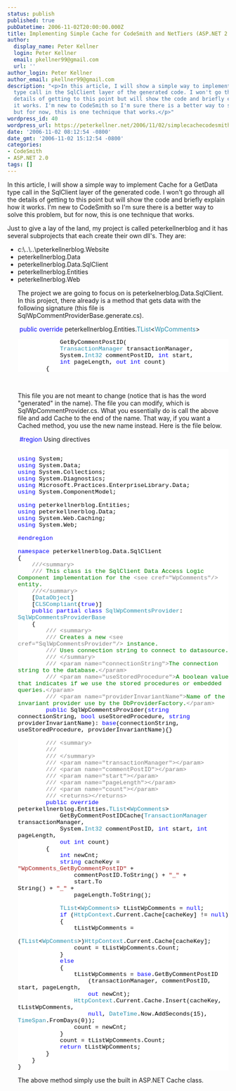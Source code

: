 ```yaml
---
status: publish
published: true
pubDatetime: 2006-11-02T20:00:00.000Z
title: Implementing Simple Cache for CodeSmith and NetTiers (ASP.NET 2.0)
author:
  display_name: Peter Kellner
  login: Peter Kellner
  email: pkellner99@gmail.com
  url: ''
author_login: Peter Kellner
author_email: pkellner99@gmail.com
description: "<p>In this article, I will show a simple way to implement Cache for a GetData
  type call in the SqlClient layer of the generated code. I won't go through all the
  details of getting to this point but will show the code and briefly explain how
  it works. I'm new to CodeSmith so I'm sure there is a better way to solve this problem,
  but for now, this is one technique that works.</p>"
wordpress_id: 40
wordpress_url: https://peterkellner.net/2006/11/02/simplecachecodesmith/
date: '2006-11-02 08:12:54 -0800'
date_gmt: '2006-11-02 15:12:54 -0800'
categories:
- CodeSmith
- ASP.NET 2.0
tags: []
---
```

<p>In this article, I will show a simple way to implement Cache for a GetData type call in the SqlClient layer of the generated code. I won't go through all the details of getting to this point but will show the code and briefly explain how it works. I'm new to CodeSmith so I'm sure there is a better way to solve this problem, but for now, this is one technique that works.</p>
<p> <!--more-->
<p>Just to give a lay of the land, my project is called peterkellnerblog and it has several subprojects that each create their own dll's. They are:</p>
<ul>
<li>c:\..\..\peterkellnerblog.Website </li>
<li>peterkellnerblog.Data </li>
<li>peterkellnerblog.Data.SqlClient </li>
<li>peterkellnerblog.Entities </li>
<li>peterkellnerblog.Web
<p>The project we are going to focus on is peterkelnerblog.Data.SqlClient. In this project, there already is a method that gets data with the following signature (this file is SqlWpCommentProviderBase.generate.cs).</p>
<p>&#160;<span style="color: blue">public</span> <span style="color: blue">override</span> peterkellnerblog.Entities.<span style="color: #2b91af">TList</span>&lt;<span style="color: #2b91af">WpComments</span>&gt;</p>
<div style="font-family: courier new; background: white; color: black; font-size: 10pt">
<p style="margin: 0px">&#160;&#160;&#160;&#160;&#160;&#160;&#160;&#160;&#160;&#160;&#160; GetByCommentPostID(</p>
<p style="margin: 0px">&#160;&#160;&#160;&#160;&#160;&#160;&#160;&#160;&#160;&#160;&#160; <span style="color: #2b91af">TransactionManager</span> transactionManager,</p>
<p style="margin: 0px">&#160;&#160;&#160;&#160;&#160;&#160;&#160;&#160;&#160;&#160;&#160; System.<span style="color: #2b91af">Int32</span> commentPostID, <span style="color: blue">int</span> start,</p>
<p style="margin: 0px">&#160;&#160;&#160;&#160;&#160;&#160;&#160;&#160;&#160;&#160;&#160; <span style="color: blue">int</span> pageLength, <span style="color: blue">out</span> <span style="color: blue">int</span> count)</p>
<p style="margin: 0px">&#160;&#160;&#160;&#160;&#160;&#160;&#160; {</p>
</p></div>
<p>&#160;</p>
<p>This file you are not meant to change (notice that is has the word &quot;generated&quot; in the name). The file you can modify, which is SqlWpCommentProvider.cs. What you essentially do is call the above file and add Cache to the end of the name. That way, if you want a Cached method, you use the new name instead. Here is the file below.</p>
<p>&#160;<span style="color: blue">#region</span> Using directives</p>
<div style="font-family: courier new; background: white; color: black; font-size: 10pt">
<p style="margin: 0px">&#160;</p>
<p style="margin: 0px"><span style="color: blue">using</span> System;</p>
<p style="margin: 0px"><span style="color: blue">using</span> System.Data;</p>
<p style="margin: 0px"><span style="color: blue">using</span> System.Collections;</p>
<p style="margin: 0px"><span style="color: blue">using</span> System.Diagnostics;</p>
<p style="margin: 0px"><span style="color: blue">using</span> Microsoft.Practices.EnterpriseLibrary.Data;</p>
<p style="margin: 0px"><span style="color: blue">using</span> System.ComponentModel;</p>
<p style="margin: 0px">&#160;</p>
<p style="margin: 0px"><span style="color: blue">using</span> peterkellnerblog.Entities;</p>
<p style="margin: 0px"><span style="color: blue">using</span> peterkellnerblog.Data;</p>
<p style="margin: 0px"><span style="color: blue">using</span> System.Web.Caching;</p>
<p style="margin: 0px"><span style="color: blue">using</span> System.Web;</p>
<p style="margin: 0px">&#160;</p>
<p style="margin: 0px"><span style="color: blue">#endregion</span></p>
<p style="margin: 0px">&#160;</p>
<p style="margin: 0px"><span style="color: blue">namespace</span> peterkellnerblog.Data.SqlClient</p>
<p style="margin: 0px">{</p>
<p style="margin: 0px">&#160;&#160;&#160; <span style="color: gray">///&lt;summary&gt;</span></p>
<p style="margin: 0px">&#160;&#160;&#160; <span style="color: gray">///</span><span style="color: green"> This class is the SqlClient Data Access Logic Component implementation for the </span><span style="color: gray">&lt;see cref=&quot;WpComments&quot;/&gt;</span><span style="color: green"> entity.</span></p>
<p style="margin: 0px">&#160;&#160;&#160; <span style="color: gray">///&lt;/summary&gt;</span></p>
<p style="margin: 0px">&#160;&#160;&#160; [<span style="color: #2b91af">DataObject</span>]</p>
<p style="margin: 0px">&#160;&#160;&#160; [<span style="color: #2b91af">CLSCompliant</span>(<span style="color: blue">true</span>)]</p>
<p style="margin: 0px">&#160;&#160;&#160; <span style="color: blue">public</span> <span style="color: blue">partial</span> <span style="color: blue">class</span> <span style="color: #2b91af">SqlWpCommentsProvider</span>: <span style="color: #2b91af">SqlWpCommentsProviderBase</span></p>
<p style="margin: 0px">&#160;&#160;&#160; {</p>
<p style="margin: 0px">&#160;&#160;&#160;&#160;&#160;&#160;&#160; <span style="color: gray">///</span><span style="color: green"> </span><span style="color: gray">&lt;summary&gt;</span></p>
<p style="margin: 0px">&#160;&#160;&#160;&#160;&#160;&#160;&#160; <span style="color: gray">///</span><span style="color: green"> Creates a new </span><span style="color: gray">&lt;see cref=&quot;SqlWpCommentsProvider&quot;/&gt;</span><span style="color: green"> instance.</span></p>
<p style="margin: 0px">&#160;&#160;&#160;&#160;&#160;&#160;&#160; <span style="color: gray">///</span><span style="color: green"> Uses connection string to connect to datasource.</span></p>
<p style="margin: 0px">&#160;&#160;&#160;&#160;&#160;&#160;&#160; <span style="color: gray">///</span><span style="color: green"> </span><span style="color: gray">&lt;/summary&gt;</span></p>
<p style="margin: 0px">&#160;&#160;&#160;&#160;&#160;&#160;&#160; <span style="color: gray">///</span><span style="color: green"> </span><span style="color: gray">&lt;param name=&quot;connectionString&quot;&gt;</span><span style="color: green">The connection string to the database.</span><span style="color: gray">&lt;/param&gt;</span></p>
<p style="margin: 0px">&#160;&#160;&#160;&#160;&#160;&#160;&#160; <span style="color: gray">///</span><span style="color: green"> </span><span style="color: gray">&lt;param name=&quot;useStoredProcedure&quot;&gt;</span><span style="color: green">A boolean value that indicates if we use the stored procedures or embedded queries.</span><span style="color: gray">&lt;/param&gt;</span></p>
<p style="margin: 0px">&#160;&#160;&#160;&#160;&#160;&#160;&#160; <span style="color: gray">///</span><span style="color: green"> </span><span style="color: gray">&lt;param name=&quot;providerInvariantName&quot;&gt;</span><span style="color: green">Name of the invariant provider use by the DbProviderFactory.</span><span style="color: gray">&lt;/param&gt;</span></p>
<p style="margin: 0px">&#160;&#160;&#160;&#160;&#160;&#160;&#160; <span style="color: blue">public</span> SqlWpCommentsProvider(<span style="color: blue">string</span> connectionString, <span style="color: blue">bool</span> useStoredProcedure, <span style="color: blue">string</span> providerInvariantName): <span style="color: blue">base</span>(connectionString, useStoredProcedure, providerInvariantName){}</p>
<p style="margin: 0px">&#160;</p>
<p style="margin: 0px">&#160;&#160;&#160;&#160;&#160;&#160;&#160; <span style="color: gray">///</span><span style="color: green"> </span><span style="color: gray">&lt;summary&gt;</span></p>
<p style="margin: 0px">&#160;&#160;&#160;&#160;&#160;&#160;&#160; <span style="color: gray">///</span><span style="color: green"> </span></p>
<p style="margin: 0px">&#160;&#160;&#160;&#160;&#160;&#160;&#160; <span style="color: gray">///</span><span style="color: green"> </span><span style="color: gray">&lt;/summary&gt;</span></p>
<p style="margin: 0px">&#160;&#160;&#160;&#160;&#160;&#160;&#160; <span style="color: gray">///</span><span style="color: green"> </span><span style="color: gray">&lt;param name=&quot;transactionManager&quot;&gt;&lt;/param&gt;</span></p>
<p style="margin: 0px">&#160;&#160;&#160;&#160;&#160;&#160;&#160; <span style="color: gray">///</span><span style="color: green"> </span><span style="color: gray">&lt;param name=&quot;commentPostID&quot;&gt;&lt;/param&gt;</span></p>
<p style="margin: 0px">&#160;&#160;&#160;&#160;&#160;&#160;&#160; <span style="color: gray">///</span><span style="color: green"> </span><span style="color: gray">&lt;param name=&quot;start&quot;&gt;&lt;/param&gt;</span></p>
<p style="margin: 0px">&#160;&#160;&#160;&#160;&#160;&#160;&#160; <span style="color: gray">///</span><span style="color: green"> </span><span style="color: gray">&lt;param name=&quot;pageLength&quot;&gt;&lt;/param&gt;</span></p>
<p style="margin: 0px">&#160;&#160;&#160;&#160;&#160;&#160;&#160; <span style="color: gray">///</span><span style="color: green"> </span><span style="color: gray">&lt;param name=&quot;count&quot;&gt;&lt;/param&gt;</span></p>
<p style="margin: 0px">&#160;&#160;&#160;&#160;&#160;&#160;&#160; <span style="color: gray">///</span><span style="color: green"> </span><span style="color: gray">&lt;returns&gt;&lt;/returns&gt;</span></p>
<p style="margin: 0px">&#160;&#160;&#160;&#160;&#160;&#160;&#160; <span style="color: blue">public</span> <span style="color: blue">override</span> peterkellnerblog.Entities.<span style="color: #2b91af">TList</span>&lt;<span style="color: #2b91af">WpComments</span>&gt;</p>
<p style="margin: 0px">&#160;&#160;&#160;&#160;&#160;&#160;&#160;&#160;&#160;&#160;&#160; GetByCommentPostIDCache(<span style="color: #2b91af">TransactionManager</span> transactionManager,</p>
<p style="margin: 0px">&#160;&#160;&#160;&#160;&#160;&#160;&#160;&#160;&#160;&#160;&#160; System.<span style="color: #2b91af">Int32</span> commentPostID, <span style="color: blue">int</span> start, <span style="color: blue">int</span> pageLength,</p>
<p style="margin: 0px">&#160;&#160;&#160;&#160;&#160;&#160;&#160;&#160;&#160;&#160;&#160; <span style="color: blue">out</span> <span style="color: blue">int</span> count)</p>
<p style="margin: 0px">&#160;&#160;&#160;&#160;&#160;&#160;&#160; {</p>
<p style="margin: 0px">&#160;&#160;&#160;&#160;&#160;&#160;&#160;&#160;&#160;&#160;&#160; <span style="color: blue">int</span> newCnt;</p>
<p style="margin: 0px">&#160;&#160;&#160;&#160;&#160;&#160;&#160;&#160;&#160;&#160;&#160; <span style="color: blue">string</span> cacheKey = <span style="color: #a31515">&quot;WpComments_GetByCommentPostID&quot;</span> +</p>
<p style="margin: 0px">&#160;&#160;&#160;&#160;&#160;&#160;&#160;&#160;&#160;&#160;&#160;&#160;&#160;&#160;&#160; commentPostID.ToString() + <span style="color: #a31515">&quot;_&quot;</span> +</p>
<p style="margin: 0px">&#160;&#160;&#160;&#160;&#160;&#160;&#160;&#160;&#160;&#160;&#160;&#160;&#160;&#160;&#160; start.To         <br />String() + <span style="color: #a31515">&quot;_&quot;</span> +</p>
<p style="margin: 0px">&#160;&#160;&#160;&#160;&#160;&#160;&#160;&#160;&#160;&#160;&#160;&#160;&#160;&#160;&#160; pageLength.ToString();</p>
<p style="margin: 0px">&#160;</p>
<p style="margin: 0px">&#160;&#160;&#160;&#160;&#160;&#160;&#160;&#160;&#160;&#160;&#160; <span style="color: #2b91af">TList</span>&lt;<span style="color: #2b91af">WpComments</span>&gt; tListWpComments = <span style="color: blue">null</span>;</p>
<p style="margin: 0px">&#160;&#160;&#160;&#160;&#160;&#160;&#160;&#160;&#160;&#160;&#160; <span style="color: blue">if</span> (<span style="color: #2b91af">HttpContext</span>.Current.Cache[cacheKey] != <span style="color: blue">null</span>)</p>
<p style="margin: 0px">&#160;&#160;&#160;&#160;&#160;&#160;&#160;&#160;&#160;&#160;&#160; {</p>
<p style="margin: 0px">&#160;&#160;&#160;&#160;&#160;&#160;&#160;&#160;&#160;&#160;&#160;&#160;&#160;&#160;&#160; tListWpComments =</p>
<p style="margin: 0px">&#160;&#160;&#160;&#160;&#160;&#160;&#160;&#160;&#160;&#160;&#160;&#160;&#160;&#160;&#160;&#160;&#160;&#160;&#160; (<span style="color: #2b91af">TList</span>&lt;<span style="color: #2b91af">WpComments</span>&gt;)<span style="color: #2b91af">HttpContext</span>.Current.Cache[cacheKey];</p>
<p style="margin: 0px">&#160;&#160;&#160;&#160;&#160;&#160;&#160;&#160;&#160;&#160;&#160;&#160;&#160;&#160;&#160; count = tListWpComments.Count;</p>
<p style="margin: 0px">&#160;&#160;&#160;&#160;&#160;&#160;&#160;&#160;&#160;&#160;&#160; }</p>
<p style="margin: 0px">&#160;&#160;&#160;&#160;&#160;&#160;&#160;&#160;&#160;&#160;&#160; <span style="color: blue">else</span></p>
<p style="margin: 0px">&#160;&#160;&#160;&#160;&#160;&#160;&#160;&#160;&#160;&#160;&#160; {</p>
<p style="margin: 0px">&#160;&#160;&#160;&#160;&#160;&#160;&#160;&#160;&#160;&#160;&#160;&#160;&#160;&#160;&#160; tListWpComments = <span style="color: blue">base</span>.GetByCommentPostID</p>
<p style="margin: 0px">&#160;&#160;&#160;&#160;&#160;&#160;&#160;&#160;&#160;&#160;&#160;&#160;&#160;&#160;&#160;&#160;&#160;&#160;&#160; (transactionManager, commentPostID, start, pageLength,</p>
<p style="margin: 0px">&#160;&#160;&#160;&#160;&#160;&#160;&#160;&#160;&#160;&#160;&#160;&#160;&#160;&#160;&#160;&#160;&#160;&#160;&#160; <span style="color: blue">out</span> newCnt);</p>
<p style="margin: 0px">&#160;&#160;&#160;&#160;&#160;&#160;&#160;&#160;&#160;&#160;&#160;&#160;&#160;&#160;&#160; <span style="color: #2b91af">HttpContext</span>.Current.Cache.Insert(cacheKey, tListWpComments,</p>
<p style="margin: 0px">&#160;&#160;&#160;&#160;&#160;&#160;&#160;&#160;&#160;&#160;&#160;&#160;&#160;&#160;&#160;&#160;&#160;&#160;&#160; <span style="color: blue">null</span>, <span style="color: #2b91af">DateTime</span>.Now.AddSeconds(15), <span style="color: #2b91af">TimeSpan</span>.FromDays(0));</p>
<p style="margin: 0px">&#160;&#160;&#160;&#160;&#160;&#160;&#160;&#160;&#160;&#160;&#160;&#160;&#160;&#160;&#160; count = newCnt;</p>
<p style="margin: 0px">&#160;&#160;&#160;&#160;&#160;&#160;&#160;&#160;&#160;&#160;&#160; }</p>
<p style="margin: 0px">&#160;&#160;&#160;&#160;&#160;&#160;&#160;&#160;&#160;&#160;&#160; count = tListWpComments.Count;</p>
<p style="margin: 0px">&#160;&#160;&#160;&#160;&#160;&#160;&#160;&#160;&#160;&#160;&#160; <span style="color: blue">return</span> tListWpComments;</p>
<p style="margin: 0px">&#160;&#160;&#160;&#160;&#160;&#160;&#160; }</p>
<p style="margin: 0px">&#160;&#160;&#160; }</p>
<p style="margin: 0px">}</p>
</p></div>
<p>The above method simply use the built in ASP.NET Cache class.</p>
</li>
</ul>
